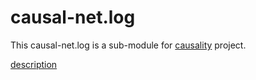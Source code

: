 # causal-net.log 

This causal-net.log is a sub-module for [causality](https://red-gold.github.io/causality-docs/) project.

[description](./DESCRIPTION.md)